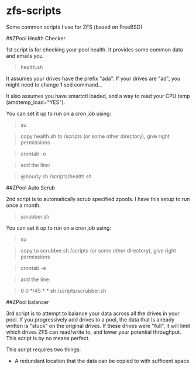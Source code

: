 zfs-scripts
===========

Some common scripts I use for ZFS (based on FreeBSD)

##ZPool Health Checker

1st script is for checking your pool health. It provides some common data and emails you.

> health.sh

It assumes your drives have the prefix "ada". If your drives are "ad", you might need to change 1 sed command...

It also assumes you have smartctl loaded, and a way to read your CPU temp (amdtemp_load="YES").


You can set it up to run on a cron job using:

> su

> copy health.sh to /scripts (or some other directory), give right permissions

> crontab -e

> add the line:

> @hourly sh /scripts/health.sh


##ZPool Auto Scrub

2nd script is to automatically scrub specified zpools. I have this setup to run once a month.

> scrubber.sh

You can set it up to run on a cron job using:

> su

> copy to scrubber.sh /scripts (or some other directory), give right permissions

> crontab -e

> add the line:

> 0 0 */45 * * sh /scripts/scrubber.sh




##ZPool balancer

3rd script is to attempt to balance your data across all the drives in your pool. If you progressively add drives to a pool, the data that is already written is "stuck" on the original drives. If these drives were "full", it will limit which drives ZFS can read/write to, and lower your potential throughput. This script is by no means perfect.

This script requires two things:
- A redundant location that the data can be copied to with sufficent space


